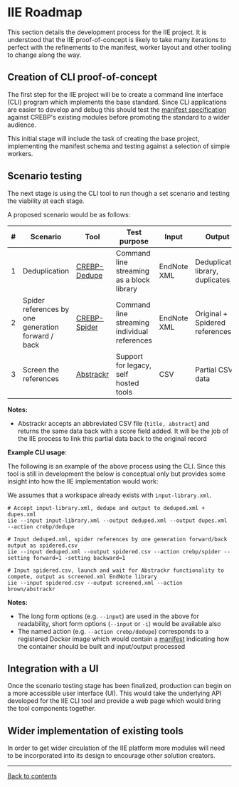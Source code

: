 IIE Roadmap
===========
This section details the development process for the IIE project.
It is understood that the IIE proof-of-concept is likely to take many iterations to perfect with the refinements to the manifest, worker layout and other tooling to change along the way.


Creation of CLI proof-of-concept
--------------------------------
The first step for the IIE project will be to create a command line interface (CLI) program which implements the base standard.
Since CLI applications are easier to develop and debug this should test the [manifest specification](./manifest.md) against CREBP's existing modules before promoting the standard to a wider audience.

This initial stage will include the task of creating the base project, implementing the manifest schema and testing against a selection of simple workers.


Scenario testing
----------------
The next stage is using the CLI tool to run though a set scenario and testing the viability at each stage.

A proposed scenario would be as follows:

| # | Scenario                                           | Tool                                                | Test purpose                                 | Input       | Output                           |
|---|----------------------------------------------------|-----------------------------------------------------|----------------------------------------------|-------------|----------------------------------|
| 1 | Deduplication                                      | [CREBP-Dedupe](https://github.com/CREBP/sra-dedupe) | Command line streaming as a block library    | EndNote XML | Deduplicated library, duplicates |
| 2 | Spider references by one generation forward / back | [CREBP-Spider](https://github.com/CREBP/sra-spider) | Command line streaming individual references | EndNote XML | Original + Spidered references   |
| 3 | Screen the references                              | [Abstrackr](http://abstrackr.cebm.brown.edu)        | Support for legacy, self hosted tools        | CSV         | Partial CSV data                 |


**Notes:**

* Abstrackr accepts an abbreviated CSV file (`title, abstract`) and returns the same data back with a score field added. It will be the job of the IIE process to link this partial data back to the original record


**Example CLI usage**:

The following is an example of the above process using the CLI. Since this tool is still in development the below is conceptual only but provides some insight into how the IIE implementation would work:

We assumes that a workspace already exists with `input-library.xml`.


```
# Accept input-library.xml, dedupe and output to deduped.xml + dupes.xml
iie --input input-library.xml --output deduped.xml --output dupes.xml --action crebp/dedupe

# Input deduped.xml, spider references by one generation forward/back output as spidered.csv
iie --input deduped.xml --output spidered.csv --action crebp/spider --setting forward=1 -setting backward=1

# Input spidered.csv, launch and wait for Abstrackr functionality to compete, output as screened.xml EndNote library
iie --input spidered.csv --output screened.xml --action brown/abstrackr
```

**Notes:**

* The long form options (e.g. `--input`) are used in the above for readability, short form options (`--input` or `-i`) would be available also
* The named action (e.g. `--action crebp/dedupe`) corresponds to a registered Docker image which would contain a [manifest](./manifest.md) indicating how the container should be built and input/output processed


Integration with a UI
---------------------
Once the scenario testing stage has been finalized, production can begin on a more accessible user interface (UI). This would take the underlying API developed for the IIE CLI tool and provide a web page which would bring the tool components together.


Wider implementation of existing tools
--------------------------------------
In order to get wider circulation of the IIE platform more modules will need to be incorporated into its design to encourage other solution creators.



---
[Back to contents](./README.md)
